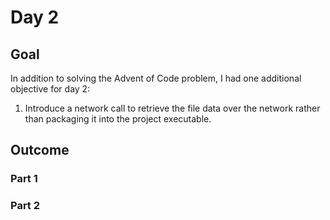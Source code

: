 # Day 2

## Goal

In addition to solving the Advent of Code problem, I had one additional objective for day 2:

1. Introduce a network call to retrieve the file data over the network rather than packaging it into the project executable.

## Outcome

### Part 1


### Part 2

